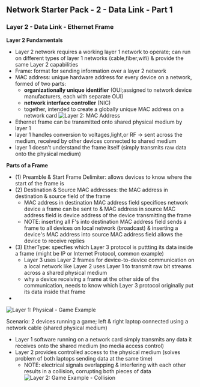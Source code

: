 ## Network Starter Pack - 2 - Data Link - Part 1 ##

### Layer 2 - Data Link - Ethernet Frame
**Layer 2 Fundamentals**
* Layer 2 network requires a working layer 1 network to operate; can run on different types of layer 1 networks (cable,fiber,wifi) & provide the same Layer 2 capabilities
* Frame: format for sending information over a layer 2 network
* MAC address: unique hardware address for every device on a network, formed of two parts:
  * **organizationally unique identifier** (OUI;assigned to network device manufacturers, each with separate OUI)
  * **network interface controller** (NIC)
  * together, intended to create a globally unique MAC address on a network card
 ![Layer 2: MAC Address](https://i.postimg.cc/hPJfQX20/image8.png)
* Ethernet frame can be transmitted onto shared physical medium by layer 1 
* layer 1 handles conversion to voltages,light,or RF -> sent across the medium, received by other devices connected to shared medium
* layer 1 doesn't understand the frame itself (simply transmits raw data onto the physical medium)

**Parts of a Frame** 
* (1) Preamble & Start Frame Delimiter: allows devices to know where the start of the frame is
* (2) Destination & Source MAC addresses: the MAC address in destination & source field of the frame
  * MAC address in destination MAC address field specifices network device a frame can be sent to & MAC address in source MAC address field is device address of the device transmitting the frame 
  * NOTE: inserting all F's into destination MAC address field sends a frame to all devices on local network (broadcast) & inserting a device's MAC address into source MAC address field allows the device to receive replies 
* (3) EtherType: specfies which Layer 3 protocol is puttting its data inside a frame (might be IP or Internet Protocol, common example)
  * Layer 3 uses Layer 2 frames for device-to-device communication on a local network like Layer 2 uses Layer 1 to transmit raw bit streams across a shared physical medium
  * why a device receiving a frame at the other side of the communication, needs to know which Layer 3 protocol originally put its data inside that frame
* 
![Layer 1: Physical - Game Example](https://i.postimg.cc/vHDd51yn/image5.png)

Scenario: 2 devices running a game; left & right laptop connected using a network cable (shared physical medium)
* Layer 1 software running on a network card simply transmits any data it receives onto the shared medium (no media access control)
* Layer 2 provides controlled access to the physical medium (solves problem of both laptops sending data at the same time)
  * NOTE: electrical signals overlapping & interfering with each other results in a collision, corrupting both pieces of data
![Layer 2: Game Example - Collision](https://i.postimg.cc/cLCKkmNF/image10.png)
